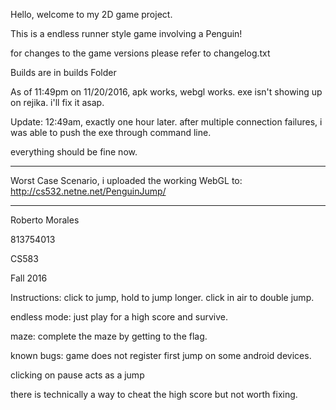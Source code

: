 Hello, welcome to my 2D game project.

This is a endless runner style game involving a Penguin!

for changes to the game versions please refer to changelog.txt

Builds are in builds Folder

As of 11:49pm on 11/20/2016, apk works, webgl works. exe isn't showing up on rejika. i'll fix it asap. 

Update: 12:49am, exactly one hour later. after multiple connection failures, i was able to push the exe through command line.

everything should be fine now. 

**********************
Worst Case Scenario, i uploaded the working WebGL to:
http://cs532.netne.net/PenguinJump/
**********************

Roberto Morales

813754013

CS583

Fall 2016

Instructions: click to jump, hold to jump longer. click in air to double jump. 

endless mode: just play for a high score and survive.

maze: complete the maze by getting to the flag.

known bugs: game does not register first jump on some android devices. 

clicking on pause acts as a jump

there is technically a way to cheat the high score but not worth fixing. 